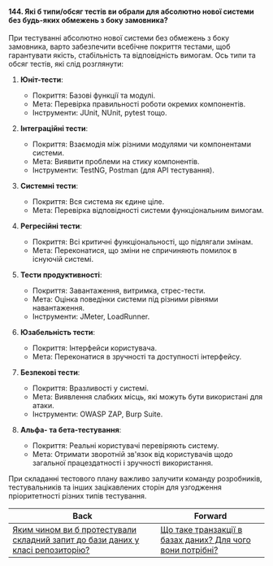 #### 144. Які б типи/обсяг тестів ви обрали для абсолютно нової системи без будь-яких обмежень з боку замовника?

При тестуванні абсолютно нової системи без обмежень з боку замовника, варто забезпечити всебічне покриття тестами, щоб гарантувати якість, стабільність та відповідність вимогам. Ось типи та обсяг тестів, які слід розглянути:

1. **Юніт-тести**:
   - Покриття: Базові функції та модулі.
   - Мета: Перевірка правильності роботи окремих компонентів.
   - Інструменти: JUnit, NUnit, pytest тощо.

2. **Інтеграційні тести**:
   - Покриття: Взаємодія між різними модулями чи компонентами системи.
   - Мета: Виявити проблеми на стику компонентів.
   - Інструменти: TestNG, Postman (для API тестування).

3. **Системні тести**:
   - Покриття: Вся система як єдине ціле.
   - Мета: Перевірка відповідності системи функціональним вимогам.

4. **Регресійні тести**:
   - Покриття: Всі критичні функціональності, що підлягали змінам.
   - Мета: Переконатися, що зміни не спричиняють помилок в існуючій системі.

5. **Тести продуктивності**:
   - Покриття: Завантаження, витримка, стрес-тести.
   - Мета: Оцінка поведінки системи під різними рівнями навантаження.
   - Інструменти: JMeter, LoadRunner.

6. **Юзабельність тести**:
   - Покриття: Інтерфейси користувача.
   - Мета: Переконатися в зручності та доступності інтерфейсу.

7. **Безпекові тести**:
   - Покриття: Вразливості у системі.
   - Мета: Виявлення слабких місць, які можуть бути використані для атаки.
   - Інструменти: OWASP ZAP, Burp Suite.

8. **Альфа- та бета-тестування**:
   - Покриття: Реальні користувачі перевіряють систему.
   - Мета: Отримати зворотній зв'язок від користувачів щодо загальної працездатності і зручності використання.

При складанні тестового плану важливо залучити команду розробників, тестувальників та інших зацікавлених сторін для узгодження пріоритетності різних типів тестування.

| Back | Forward |
|---|---|
| [Яким чином ви б протестували складний запит до бази даних у класі репозиторію?](/ua/middle/testing/how-would-you-protest-a-complex-database-query-in-a-repository-class.md)  | [Що таке транзакції в базах даних? Для чого вони потрібні?](/ua/middle/database/what-are-transactions-in-databases-what-are-they-used-for.md) |